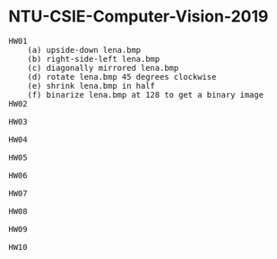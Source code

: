 # NTU-CSIE-Computer-Vision-2019
<pre>HW01  
    (a) upside-down lena.bmp  
    (b) right-side-left lena.bmp  
    (c) diagonally mirrored lena.bmp  
    (d) rotate lena.bmp 45 degrees clockwise  
    (e) shrink lena.bmp in half  
    (f) binarize lena.bmp at 128 to get a binary image  
HW02

HW03

HW04

HW05

HW06

HW07

HW08

HW09

HW10
</pre>
